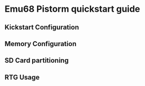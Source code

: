# Emu68 Pistorm quickstart guide

## Kickstart Configuration

## Memory Configuration

## SD Card partitioning

## RTG Usage
